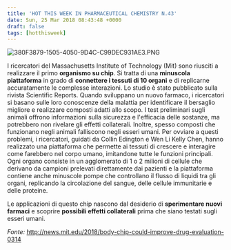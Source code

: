 ```yaml
---
title: 'HOT THIS WEEK IN PHARMACEUTICAL CHEMISTRY N.43'
date: Sun, 25 Mar 2018 08:43:48 +0000
draft: false
tags: [hotthisweek]
---
```


![380F3879-1505-4050-9D4C-C99DEC931AE3.PNG](/img/hot-this-week-in-pharmaceutical-chemistry-n-43.md/380f3879-1505-4050-9d4c-c99dec931ae3.png)

I ricercatori del Massachusetts Institute of Technology (Mit) sono riusciti a realizzare il primo **organismo su chip**. Si tratta di una **minuscola piattaforma** in grado di **connettere i tessuti di 10 organi** e di replicarne accuratamente le complesse interazioni. Lo studio è stato pubblicato sulla rivista Scientific Reports. Quando sviluppano un nuovo farmaco, i ricercatori si basano sulle loro conoscenze della malattia per identificare il bersaglio migliore e realizzare composti adatti allo scopo. I test preliminari sugli animali offrono informazioni sulla sicurezza e l'efficacia delle sostanze, ma potrebbero non rivelare gli effetti collaterali. Inoltre, spesso composti che funzionano negli animali falliscono negli esseri umani. Per ovviare a questi problemi, i ricercatori, guidati da Collin Edington e Wen Li Kelly Chen, hanno realizzato una piattaforma che permette ai tessuti di crescere e interagire come farebbero nel corpo umano, imitandone tutte le funzioni principali. Ogni organo consiste in un agglomerato di 1 o 2 milioni di cellule che derivano da campioni prelevati direttamente dai pazienti e la piattaforma contiene anche minuscole pompe che controllano il flusso di liquidi tra gli organi, replicando la circolazione del sangue, delle cellule immunitarie e delle proteine.

Le applicazioni di questo chip nascono dal desiderio di **sperimentare nuovi farmaci** e scoprire **possibili effetti collaterali** prima che siano testati sugli esseri umani.

_Fonte:_ http://news.mit.edu/2018/body-chip-could-improve-drug-evaluation-0314